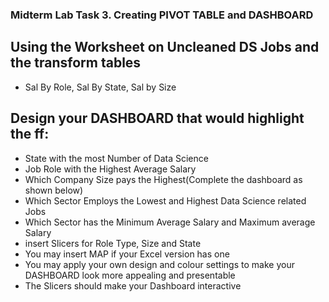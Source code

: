 ### Midterm Lab Task 3. Creating PIVOT TABLE and DASHBOARD

## Using the Worksheet on Uncleaned DS Jobs and the transform tables
-  Sal By Role, Sal By State, Sal by Size
## Design your DASHBOARD that would highlight the ff:
-  State with the most Number of Data Science
-  Job Role with the Highest Average Salary 
-  Which Company Size pays the Highest(Complete the dashboard as shown below)
-  Which Sector Employs the Lowest and Highest Data Science related Jobs
-  Which Sector has the Minimum Average Salary and Maximum average Salary
- insert Slicers for Role Type, Size and State
- You may insert MAP if your Excel version has one 
- You may apply your own design and colour settings to make your DASHBOARD look more appealing and presentable
- The Slicers should make your Dashboard interactive


